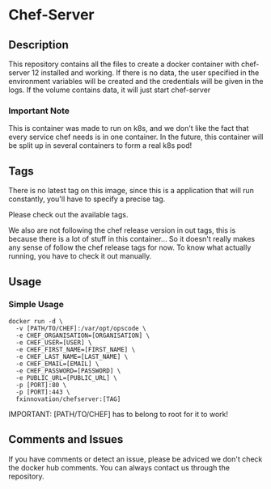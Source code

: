 # Chef-Server
## Description
This repository contains all the files to create a docker container with chef-server 12 installed and working. If there is no data, the user specified in the environment variables will be created and the credentials will be given in the logs. If the volume contains data, it will just start chef-server

### Important Note
This is container was made to run on k8s, and we don't like the fact that every service chef needs is in one container. In the future, this container will be split up in several containers to form a real k8s pod!

## Tags
There is no latest tag on this image, since this is a application that will run constantly, you'll have to specify a precise tag.

Please check out the available tags.

We also are not following the chef release version in out tags, this is because there is a lot of stuff in this container... So it doesn't really makes any sense of follow the chef release tags for now. To know what actually running, you have to check it out manually.

## Usage
### Simple Usage
```
docker run -d \ 
  -v [PATH/TO/CHEF]:/var/opt/opscode \
  -e CHEF_ORGANISATION=[ORGANISATION] \
  -e CHEF_USER=[USER] \
  -e CHEF_FIRST_NAME=[FIRST_NAME] \
  -e CHEF_LAST_NAME=[LAST_NAME] \
  -e CHEF_EMAIL=[EMAIL] \
  -e CHEF_PASSWORD=[PASSWORD] \
  -e PUBLIC_URL=[PUBLIC_URL] \
  -p [PORT]:80 \
  -p [PORT]:443 \
  fxinnovation/chefserver:[TAG]
```
IMPORTANT: [PATH/TO/CHEF] has to belong to root for it to work!

## Comments and Issues
If you have comments or detect an issue, please be adviced we don't check the docker hub comments. You can always contact us through the repository.

